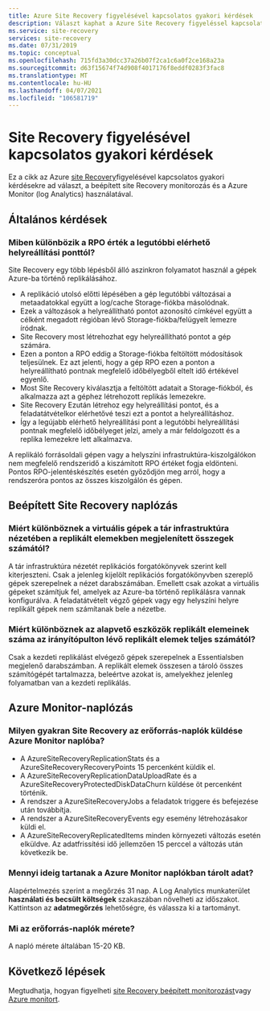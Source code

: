 ```yaml
---
title: Azure Site Recovery figyelésével kapcsolatos gyakori kérdések
description: Választ kaphat a Azure Site Recovery figyeléssel kapcsolatos gyakori kérdésekre, a beépített monitorozás és a Azure Monitor használatával (Log Analytics)
ms.service: site-recovery
services: site-recovery
ms.date: 07/31/2019
ms.topic: conceptual
ms.openlocfilehash: 715fd3a30dcc37a26b07f2ca1c6a0f2ce168a23a
ms.sourcegitcommit: d63f15674f74d908f4017176f8eddf0283f3fac8
ms.translationtype: MT
ms.contentlocale: hu-HU
ms.lasthandoff: 04/07/2021
ms.locfileid: "106581719"
---
```

# <a name="common-questions-about-site-recovery-monitoring"></a>Site Recovery figyelésével kapcsolatos gyakori kérdések

Ez a cikk az Azure [site Recovery](site-recovery-overview.md)figyelésével kapcsolatos gyakori kérdésekre ad választ, a beépített site Recovery monitorozás és a Azure Monitor (log Analytics) használatával.

## <a name="general"></a>Általános kérdések

### <a name="how-is-the-rpo-value-logged-different-from-the-latest-available-recovery-point"></a>Miben különbözik a RPO érték a legutóbbi elérhető helyreállítási ponttól?

Site Recovery egy több lépésből álló aszinkron folyamatot használ a gépek Azure-ba történő replikálásához.

- A replikáció utolsó előtti lépésében a gép legutóbbi változásai a metaadatokkal együtt a log/cache Storage-fiókba másolódnak.
- Ezek a változások a helyreállítható pontot azonosító címkével együtt a célként megadott régióban lévő Storage-fiókba/felügyelt lemezre íródnak.
- Site Recovery most létrehozhat egy helyreállítható pontot a gép számára.
- Ezen a ponton a RPO eddig a Storage-fiókba feltöltött módosítások teljesülnek. Ez azt jelenti, hogy a gép RPO ezen a ponton a helyreállítható pontnak megfelelő időbélyegből eltelt idő értékével egyenlő.
- Most Site Recovery kiválasztja a feltöltött adatait a Storage-fiókból, és alkalmazza azt a géphez létrehozott replikás lemezekre.
- Site Recovery Ezután létrehoz egy helyreállítási pontot, és a feladatátvételkor elérhetővé teszi ezt a pontot a helyreállításhoz.
- Így a legújabb elérhető helyreállítási pont a legutóbbi helyreállítási pontnak megfelelő időbélyeget jelzi, amely a már feldolgozott és a replika lemezekre lett alkalmazva.


A replikáló forrásoldali gépen vagy a helyszíni infrastruktúra-kiszolgálókon nem megfelelő rendszeridő a kiszámított RPO értéket fogja eldönteni. Pontos RPO-jelentéskészítés esetén győződjön meg arról, hogy a rendszeróra pontos az összes kiszolgálón és gépen.



## <a name="inbuilt-site-recovery-logging"></a>Beépített Site Recovery naplózás


### <a name="why-is-the-vm-count-in-the-vault-infrastructure-view-different-from-the-total-count-shown-in-replicated-items"></a>Miért különböznek a virtuális gépek a tár infrastruktúra nézetében a replikált elemekben megjelenített összegek számától?

A tár infrastruktúra nézetét replikációs forgatókönyvek szerint kell kiterjeszteni. Csak a jelenleg kijelölt replikációs forgatókönyvben szereplő gépek szerepelnek a nézet darabszámában. Emellett csak azokat a virtuális gépeket számítjuk fel, amelyek az Azure-ba történő replikálásra vannak konfigurálva. A feladatátvételt végző gépek vagy egy helyszíni helyre replikált gépek nem számítanak bele a nézetbe.

### <a name="why-is-the-count-of-replicated-items-in-essentials-different-from-the-total-count-of-replicated-items-on-the-dashboard"></a>Miért különböznek az alapvető eszközök replikált elemeinek száma az irányítópulton lévő replikált elemek teljes számától?

Csak a kezdeti replikálást elvégező gépek szerepelnek a Essentialsben megjelenő darabszámban. A replikált elemek összesen a tároló összes számítógépét tartalmazza, beleértve azokat is, amelyekhez jelenleg folyamatban van a kezdeti replikálás.

## <a name="azure-monitor-logging"></a>Azure Monitor-naplózás


### <a name="how-often-does-site-recovery-send-resource-logs-to-azure-monitor-log"></a>Milyen gyakran Site Recovery az erőforrás-naplók küldése Azure Monitor naplóba? 

- A AzureSiteRecoveryReplicationStats és a AzureSiteRecoveryRecoveryPoints 15 percenként küldik el.  
- A AzureSiteRecoveryReplicationDataUploadRate és a AzureSiteRecoveryProtectedDiskDataChurn küldése öt percenként történik. 
- A rendszer a AzureSiteRecoveryJobs a feladatok triggere és befejezése után továbbítja.
- A rendszer a AzureSiteRecoveryEvents egy esemény létrehozásakor küldi el. 
- A AzureSiteRecoveryReplicatedItems minden környezeti változás esetén elküldve. Az adatfrissítési idő jellemzően 15 perccel a változás után következik be. 

### <a name="how-long-is-data-kept-in-azure-monitor-logs"></a>Mennyi ideig tartanak a Azure Monitor naplókban tárolt adat? 

Alapértelmezés szerint a megőrzés 31 nap. A Log Analytics munkaterület **használati és becsült költségek** szakaszában növelheti az időszakot. Kattintson az **adatmegőrzés** lehetőségre, és válassza ki a tartományt.

### <a name="whats-the-size-of-the-resource-logs"></a>Mi az erőforrás-naplók mérete? 

A napló mérete általában 15-20 KB. 


## <a name="next-steps"></a>Következő lépések

Megtudhatja, hogyan figyelheti [site Recovery beépített monitorozást](site-recovery-monitor-and-troubleshoot.md)vagy [Azure monitort](monitor-log-analytics.md).


